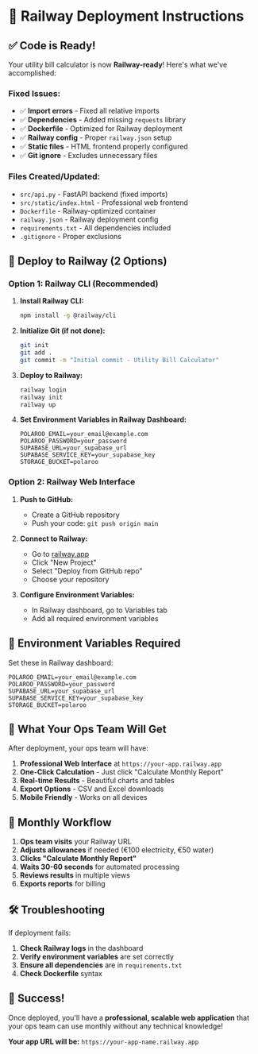 # 🚂 Railway Deployment Instructions

## ✅ Code is Ready!

Your utility bill calculator is now **Railway-ready**! Here's what we've accomplished:

### **Fixed Issues:**
- ✅ **Import errors** - Fixed all relative imports
- ✅ **Dependencies** - Added missing `requests` library
- ✅ **Dockerfile** - Optimized for Railway deployment
- ✅ **Railway config** - Proper `railway.json` setup
- ✅ **Static files** - HTML frontend properly configured
- ✅ **Git ignore** - Excludes unnecessary files

### **Files Created/Updated:**
- `src/api.py` - FastAPI backend (fixed imports)
- `src/static/index.html` - Professional web frontend
- `Dockerfile` - Railway-optimized container
- `railway.json` - Railway deployment config
- `requirements.txt` - All dependencies included
- `.gitignore` - Proper exclusions

## 🚀 Deploy to Railway (2 Options)

### **Option 1: Railway CLI (Recommended)**

1. **Install Railway CLI:**
   ```bash
   npm install -g @railway/cli
   ```

2. **Initialize Git (if not done):**
   ```bash
   git init
   git add .
   git commit -m "Initial commit - Utility Bill Calculator"
   ```

3. **Deploy to Railway:**
   ```bash
   railway login
   railway init
   railway up
   ```

4. **Set Environment Variables in Railway Dashboard:**
   ```
   POLAROO_EMAIL=your_email@example.com
   POLAROO_PASSWORD=your_password
   SUPABASE_URL=your_supabase_url
   SUPABASE_SERVICE_KEY=your_supabase_key
   STORAGE_BUCKET=polaroo
   ```

### **Option 2: Railway Web Interface**

1. **Push to GitHub:**
   - Create a GitHub repository
   - Push your code: `git push origin main`

2. **Connect to Railway:**
   - Go to [railway.app](https://railway.app)
   - Click "New Project"
   - Select "Deploy from GitHub repo"
   - Choose your repository

3. **Configure Environment Variables:**
   - In Railway dashboard, go to Variables tab
   - Add all required environment variables

## 🔧 Environment Variables Required

Set these in Railway dashboard:

```env
POLAROO_EMAIL=your_email@example.com
POLAROO_PASSWORD=your_password
SUPABASE_URL=your_supabase_url
SUPABASE_SERVICE_KEY=your_supabase_key
STORAGE_BUCKET=polaroo
```

## 📱 What Your Ops Team Will Get

After deployment, your ops team will have:

1. **Professional Web Interface** at `https://your-app.railway.app`
2. **One-Click Calculation** - Just click "Calculate Monthly Report"
3. **Real-time Results** - Beautiful charts and tables
4. **Export Options** - CSV and Excel downloads
5. **Mobile Friendly** - Works on all devices

## 🎯 Monthly Workflow

1. **Ops team visits** your Railway URL
2. **Adjusts allowances** if needed (€100 electricity, €50 water)
3. **Clicks "Calculate Monthly Report"**
4. **Waits 30-60 seconds** for automated processing
5. **Reviews results** in multiple views
6. **Exports reports** for billing

## 🛠️ Troubleshooting

If deployment fails:

1. **Check Railway logs** in the dashboard
2. **Verify environment variables** are set correctly
3. **Ensure all dependencies** are in `requirements.txt`
4. **Check Dockerfile** syntax

## 🎉 Success!

Once deployed, you'll have a **professional, scalable web application** that your ops team can use monthly without any technical knowledge!

**Your app URL will be:** `https://your-app-name.railway.app`

